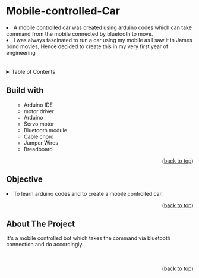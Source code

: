 # Mobile-controlled-Car
<li>A mobile controlled car was created using arduino codes which can take command from the mobile connected by bluetooth to move.</li>
<li>I was always fascinated to run a car using my mobile as I saw it in James bond movies, Hence decided to create this in my very first year of engineering</li>
<br>
  <br>

<!-- TABLE OF CONTENTS -->

<details>
  <summary>Table of Contents</summary>
  <ol>
    <ul>
       <li><a href="#built-with">Built With</a></li>
      <li><a href="#Objective">Objective</a></li>
      <li><a href="#about-the-project">About The Project</a></li>
      </ul>
  </ol>
</details>

<!-- Built with -->
## Build with
<ol>
    <ul>
      <li>Arduino IDE</li>
      <li> motor driver </li>
      <li>Arduino </li>
       <li>Servo motor</li>
      <li> Bluetooth module </li>
       <li>Cable chord</li>
      <li>Jumper Wires</li>
      <li>Breadboard</li>
     <!-- <li><a href="https://www.javascript.com/">JavaScript</a></li> -->
      </ul>
  <p align="right">(<a href="#Mobile-controlled-Car">back to top</a>)</p>
  </ol>
  
## Objective
<li>To learn arduino codes and to create a mobile controlled car.</li>
<p align="right">(<a href="#Mobile-controlled-Car">back to top</a>)</p>


<!-- ABOUT THE PROJECT -->
## About The Project
It's a mobile controlled bot which takes the command via bluetooth connection and do accordingly.
<br>
<br>
<br>



<p align="right">(<a href="#Mobile-controlled-Car">back to top</a>)</p>





